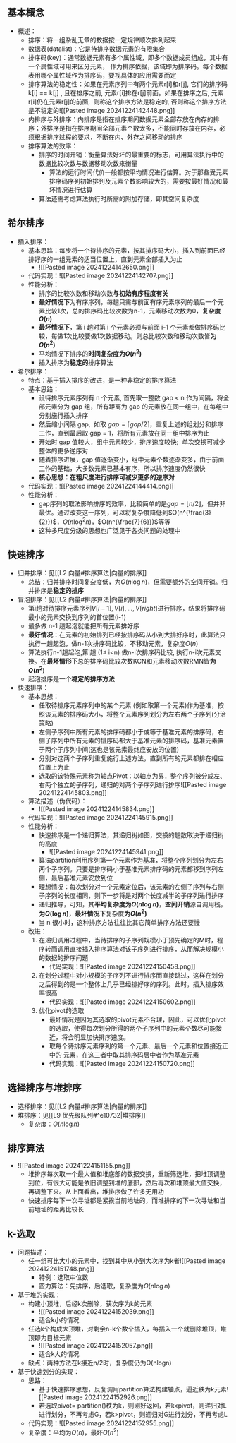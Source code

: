 ## 基本概念

- 概述：
	- 排序：将一组杂乱无章的数据按一定规律顺次排列起来
	- 数据表(datalist)：它是待排序数据元素的有限集合
	- 排序码(key)：通常数据元素有多个属性域，即多个数据成员组成，其中有一个属性域可用来区分元素， 作为排序依据，该域即为排序码。每个数据表用哪个属性域作为排序码，要视具体的应用需要而定
	- 排序算法的稳定性：如果在元素序列中有两个元素r[i]和r[j], 它们的排序码 k[i] == k[j] , 且在排序之前, 元素r[i]排在r[j]前面。如果在排序之后, 元素r[i]仍在元素r[j]的前面,  则称这个排序方法是稳定的, 否则称这个排序方法是不稳定的![[Pasted image 20241224142448.png]]
	- 内排序与外排序：内排序是指在排序期间数据元素全部存放在内存的排序；外排序是指在排序期间全部元素个数太多，不能同时存放在内存，必须根据排序过程的要求，不断在内、外存之间移动的排序
	- 排序算法的效率：
		- 排序的时间开销：衡量算法好坏的最重要的标志，可用算法执行中的数据比较次数与数据移动次数来衡量
			- 算法的运行时间代价一般都按平均情况进行估算。对于那些受元素排序码序列初始排列及元素个数影响较大的，需要按最好情况和最坏情况进行估算
		- 算法还需考虑算法执行时所需的附加存储，即其空间复杂度
## 希尔排序

- 插入排序：
	- 基本思路：每步将一个待排序的元素，按其排序码大小，插入到前面已经排好序的一组元素的适当位置上，直到元素全部插入为止
		- ![[Pasted image 20241224142650.png]]
	- 代码实现：![[Pasted image 20241224142707.png]]
	- 性能分析：
		- 排序的比较次数和移动次数**与初始有序程度有关**
		- **最好情况下**为有序序列，每趟只需与前面有序元素序列的最后一个元素比较1次，总的排序码比较次数为n-1，元素移动次数为0，**复杂度$O(n)$**
		- **最坏情况下**，第 i 趟时第 i 个元素必须与前面 i-1 个元素都做排序码比较，每做1次比较要做1次数据移动。则总比较次数和移动次数皆**为$O(n^2)$**
		- 平均情况下排序的**时间复杂度为$O(n^2)$**
		- 插入排序为**稳定的**排序算法
- 希尔排序：
	- 特点：基于插入排序的改进，是一种非稳定的排序算法
	- 基本思路：
		- 设待排序元素序列有 n 个元素, 首先取一整数 gap < n 作为间隔，将全部元素分为 gap 组，所有距离为 gap 的元素放在同一组中，在每组中分别施行插入排序
		- 然后缩小间隔 gap,  如取 $gap = \lceil gap/2 \rceil$，重复上述的组划分和排序工作，直到最后取 gap = 1，将所有元素放在同一组中排序为止
		- 开始时 gap 值较大，组中元素较少，排序速度较快;  单次交换可减少整体的更多逆序对
		- 随着排序进展，gap 值逐渐变小，组中元素个数逐渐变多，由于前面工作的基础，大多数元素已基本有序，所以排序速度仍然很快
		- **核心思想：在粗尺度进行排序可减少更多的逆序对**
	- 代码实现：![[Pasted image 20241224144414.png]]
	- 性能分析：
		- gap序列的取法影响排序的效率，比较简单的是$gap = \lfloor n/2 \rfloor$，但并非最优。通过改变这一序列，可以将复杂度降低到$O(n^{\frac{3}{2}})$，$O(n\log^2 n)$，$O(n^{\frac{7}{6}})$等等
		- 这种多尺度分级的思想也广泛见于各类问题的处理中
## 快速排序

- 归并排序：见[[L2 向量#排序算法|向量的排序]]
	- 总结：归并排序时间复杂度低，为$O(n\log n)$，但需要额外的空间开销。归并排序是**稳定的排序**
- 冒泡排序：见[[L2 向量#排序算法|向量的排序]]
	- 第i趟对待排序元素序列$V[i-1],V[i],...,V[right]$进行排序，结果将排序码最小的元素交换到序列的首位置(i-1)
	- 最多做 n-1 趟起泡就能把所有元素排好序
	- **最好情况**：在元素的初始排列已经按排序码从小到大排好序时，此算法只执行一趟起泡，做n-1次排序码比较，不移动元素，复杂度$O(n)$
	- 算法执行n-1趟起泡,第i趟 (1≤ i<n) 做n-i次排序码比较, 执行n-i次元素交换。在**最坏情形下**总的排序码比较次数KCN和元素移动次数RMN皆**为$O(n^2)$**
	- 起泡排序是一个**稳定的排序方法**
- 快速排序：
	- 基本思想：
		- 任取待排序元素序列中的某个元素 (例如取第一个元素)作为基准，按照该元素的排序码大小，将整个元素序列划分为左右两个子序列(分治策略)
		- 左侧子序列中所有元素的排序码都小于或等于基准元素的排序码，右侧子序列中所有元素的排序码都大于基准元素的排序码，基准元素置于两个子序列中间(这也是该元素最终应安放的位置)
		- 分别对这两个子序列重复施行上述方法，直到所有的元素都排在相应位置上为止
		- 选取的该特殊元素称为轴点Pivot：以轴点为界，整个序列被分成左、右两个独立的子序列，递归的对两个子序列进行排序![[Pasted image 20241224145803.png]]
	- 算法描述（伪代码）：
		- ![[Pasted image 20241224145834.png]]
	- 代码实现：![[Pasted image 20241224145915.png]]
	- 性能分析：
		- 快速排序是一个递归算法，其递归树如图，交换的趟数取决于递归树的高度
			- ![[Pasted image 20241224145941.png]]
		- 算法partition利用序列第一个元素作为基准，将整个序列划分为左右两个子序列。只要是排序码小于基准元素排序码的元素都移到序列左侧，最后基准元素安放到位
		- 理想情况：每次划分对一个元素定位后，该元素的左侧子序列与右侧子序列的长度相同，则下一步将是对两个长度减半的子序列进行排序
		- 递归推导，可知，其**平均复杂度为$O(n \log n)$**，**空间开销**源自调用栈，**为$O( \log n)$**，**最坏情况下**复杂度**为$O(n^2)$**
		- 当 n 很小时，这种排序方法往往比其它简单排序方法还要慢
	- 改进：
		1. 在递归调用过程中，当待排序的子序列规模小于预先确定的M时，程序转而调用直接插入排序算法对该子序列进行排序，从而解决规模小的数据的排序问题
			- 代码实现：![[Pasted image 20241224150458.png]]
		2. 在划分过程中对小规模的子序列不进行排序而直接跳过，这样在划分之后得到的是一个整体上几乎已经排好序的序列。此时，插入排序效率很高
			- 代码实现：![[Pasted image 20241224150602.png]]
		3. 优化pivot的选取
			- 最坏情况是因为其选取的pivot元素不合理，因此，可以优化pivot的选取，使得每次划分所得的两个子序列中的元素个数尽可能接近，将会明显加快排序速度。
			- 取每个待排序元素序列的第一个元素、最后一个元素和位置接近正中的 元素，在这三者中取其排序码居中者作为基准元素
			- 代码实现：![[Pasted image 20241224150720.png]]
## 选择排序与堆排序

- 选择排序：见[[L2 向量#排序算法|向量的排序]]
- 堆排序：见[[L9 优先级队列#^e10732|堆排序]]
	- 复杂度：$O(n \log n)$
## 排序算法

- ![[Pasted image 20241224151155.png]]
	- 堆排序每次取一个最大值和堆底部的数据交换，重新筛选堆，把堆顶调整到位，有很大可能是依旧调整到堆的底部，然后再次和堆顶最大值交换，再调整下来。从上面看出，堆排序做了许多无用功
	- 快速排序每下一次寻址都是紧挨当前地址的，而堆排序的下一次寻址和当前地址的距离比较长
## k-选取

- 问题描述：
	- 任一组可比大小的元素中，找到其中从小到大次序为k者![[Pasted image 20241224151748.png]]
		- 特例：选取中位数
		- 蛮力算法：先排序，后选取，复杂度为$O(n \log n)$
- 基于堆的实现：
	- 构建小顶堆，后经k次删除，获次序为k的元素
		- ![[Pasted image 20241224152039.png]]
		- 适合k小的情况
	- 任选k个构成大顶堆，对剩余n-k个数个插入，每插入一个就删除堆顶，堆顶即为目标元素
		- ![[Pasted image 20241224152057.png]]
		- 适合k大的情况
	- 缺点：两种方法在k接近n/2时，复杂度仍为O(nlogn)
- 基于快速划分的实现：
	- 思路：
		- 基于快速排序思想，反复调用partition算法构建轴点，逼近秩为k元素![[Pasted image 20241224152926.png]]
		- 若选取pivot= partition()秩为k，则刚好返回，若k<pivot，则递归对L进行划分，不再考虑G，若k>pivot，则递归对G进行划分，不再考虑L
	- 代码实现：![[Pasted image 20241224152955.png]]
	- 复杂度：平均为$O(n)$，最坏$O(n^2)$